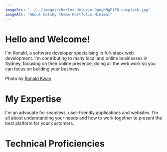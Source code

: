 ```yaml
---
imageSrc: "../../images/charles-deluvio-DgoyKNgPiFQ-unsplash.jpg"
imageAlt: "About Gatsby Theme Portfolio Minimal"
---
```


# Hello and Welcome!

I'm Ronald, a software developer specialising in full-stack web development. I'm contributing to many local and online businesses in Sydney, focusing on their online presence, doing all the web work so you can focus on building your business. 

Photo by <a href="https://github.com/ronaldkwan93/ToDoApp/assets/132134496/1cd36c5a-a87a-4c3a-885c-23c94c2b1b50" target="_blank" rel="nofollow noopener noreferrer" aria-label="External Link"><u>Ronald Kwan</u></a>

# My Expertise

I'm an advocate for seamless, user-friendly applications and websites. I'm all about understanding your needs and how to work together to present the best platform for your customers.

# Technical Proficiencies


